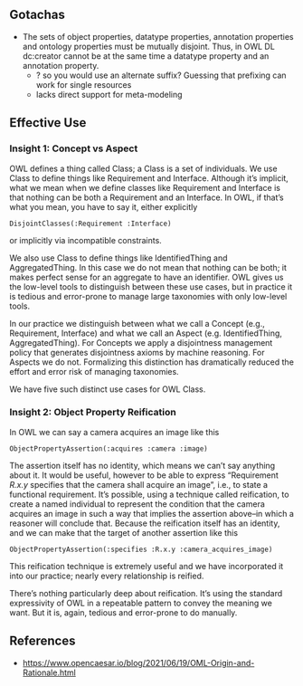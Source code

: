 
## Gotachas

- The sets of object properties, datatype properties, annotation properties and ontology properties must be mutually disjoint. Thus, in OWL DL dc:creator cannot be at the same time a datatype property and an annotation property.
  - ? so you would use an alternate suffix? Guessing that prefixing can work for single resources
  - lacks direct support for meta-modeling


## Effective Use

### Insight 1: Concept vs Aspect

OWL defines a thing called Class; a Class is a set of individuals. We use Class to define things like Requirement and Interface. Although it’s implicit, what we mean when we define classes like Requirement and Interface is that nothing can be both a Requirement and an Interface. In OWL, if that’s what you mean, you have to say it, either explicitly

```
DisjointClasses(:Requirement :Interface)
```

or implicitly via incompatible constraints.

We also use Class to define things like IdentifiedThing and AggregatedThing. In this case we do not mean that nothing can be both; it makes perfect sense for an aggregate to have an identifier. OWL gives us the low-level tools to distinguish between these use cases, but in practice it is tedious and error-prone to manage large taxonomies with only low-level tools.

In our practice we distinguish between what we call a Concept (e.g., Requirement, Interface) and what we call an Aspect (e.g. IdentifiedThing, AggregatedThing). For Concepts we apply a disjointness management policy that generates disjointness axioms by machine reasoning. For Aspects we do not. Formalizing this distinction has dramatically reduced the effort and error risk of managing taxonomies.

We have five such distinct use cases for OWL Class.

### Insight 2: Object Property Reification

In OWL we can say a camera acquires an image like this

```
ObjectPropertyAssertion(:acquires :camera :image)
```

The assertion itself has no identity, which means we can’t say anything about it. It would be useful, however to be able to express “Requirement _R.x.y_ specifies that the camera shall acquire an image”, i.e., to state a functional requirement. It’s possible, using a technique called reification, to create a named individual to represent the condition that the camera acquires an image in such a way that implies the assertion above–in which a reasoner will conclude that. Because the reification itself has an identity, and we can make that the target of another assertion like this

```
ObjectPropertyAssertion(:specifies :R.x.y :camera_acquires_image)
```

This reification technique is extremely useful and we have incorporated it into our practice; nearly every relationship is reified.

There’s nothing particularly deep about reification. It’s using the standard expressivity of OWL in a repeatable pattern to convey the meaning we want. But it is, again, tedious and error-prone to do manually.

## References

- https://www.opencaesar.io/blog/2021/06/19/OML-Origin-and-Rationale.html